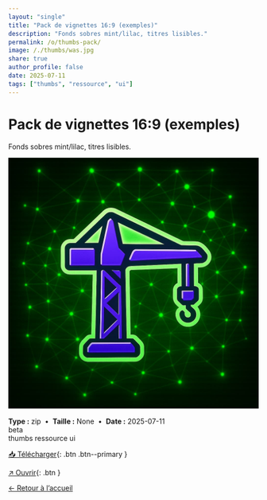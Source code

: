 ```yaml
---
layout: "single"
title: "Pack de vignettes 16:9 (exemples)"
description: "Fonds sobres mint/lilac, titres lisibles."
permalink: /o/thumbs-pack/
image: /./thumbs/was.jpg
share: true
author_profile: false
date: 2025-07-11
tags: ["thumbs", "ressource", "ui"]
---
```

# Pack de vignettes 16:9 (exemples)

Fonds sobres mint/lilac, titres lisibles.

![Aperçu](/./thumbs/was.jpg)

<div class="info-box">
<strong>Type :</strong> zip &nbsp;•&nbsp; <strong>Taille :</strong> None &nbsp;•&nbsp; <strong>Date :</strong> 2025-07-11
</div>

<div class="badges"><span class="badge">beta</span></div>
<div class="tags"><span class="tag">thumbs</span> <span class="tag">ressource</span> <span class="tag">ui</span></div>



[📥 Télécharger](/./zips/thumbs-pack.zip){: .btn .btn--primary }

[↗ Ouvrir](/./zips/thumbs-pack.zip){: .btn }

[← Retour à l’accueil](/)
